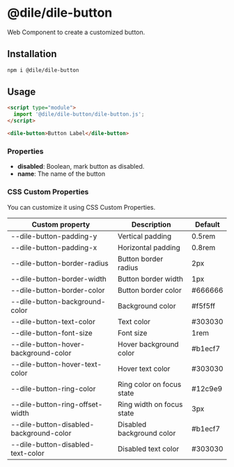 # @dile/dile-button

Web Component to create a customized button.

## Installation
```bash
npm i @dile/dile-button
```

## Usage
```html
<script type="module">
  import '@dile/dile-button/dile-button.js';
</script>

<dile-button>Button Label</dile-button>
```

### Properties

- **disabled**: Boolean, mark button as disabled.
- **name**: The name of the button

### CSS Custom Properties

You can customize it using CSS Custom Properties.

Custom property | Description | Default
----------------|-------------|---------
--dile-button-padding-y | Vertical padding | 0.5rem
--dile-button-padding-x | Horizontal padding | 0.8rem
--dile-button-border-radius | Button border radius | 2px
--dile-button-border-width | Button border width | 1px
--dile-button-border-color | Button border color | #666666
--dile-button-background-color | Background color | #f5f5ff
--dile-button-text-color | Text color | #303030
--dile-button-font-size | Font size | 1rem
--dile-button-hover-background-color | Hover background color | #b1ecf7
--dile-button-hover-text-color | Hover text color | #303030
--dile-button-ring-color | Ring color on focus state | #12c9e9
--dile-button-ring-offset-width | Ring width on focus state | 3px
--dile-button-disabled-background-color | Disabled background color | #b1ecf7
--dile-button-disabled-text-color | Disabled text color | #303030
